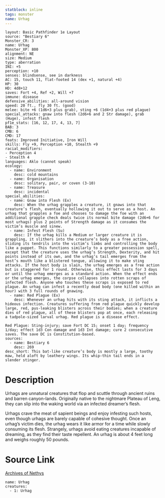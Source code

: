 ```yaml
---
statblock: inline
tags: monster
name: Urhag
---
```

```statblock
layout: Basic Pathfinder 1e Layout
source: "Bestiary 6"
Monster_CR: 3
name: Urhag
Monster_XP: 800
alignment: NE
size: Medium
type: aberration
INI: +5
perception: +10
senses: blindsense, see in darkness
AC: 15, touch 11, flat-footed 14 (dex +1, natural +4)
HP: 30
HD: 4d8+12
saves: Fort +4, Ref +2, Will +7
immune: disease
defensive_abilities: all-around vision
speed: 20 ft., fly 30 ft. (good)
melee: bite +6 (1d6+3 plus grab), sting +6 (1d4+3 plus red plague)
special_attacks: gnaw into flesh (2d6+6 and 2 Str damage), grab (Huge), infest flesh
pf1e_stats: [16, 12, 17, 4, 13, 7]
BAB: 3
CMB: 6
CMD: 17
feats: Improved Initiative, Iron Will
skills: Fly +9, Perception +10, Stealth +9
racial_modifiers:
- Perception 4
- Stealth 4
languages: Aklo (cannot speak)
ecology:
  - name: Environment
    desc: cold mountains
  - name: Organisation
    desc: solitary, pair, or coven (3-10)
  - name: Treasure
    desc: incidental
special_abilities:
  - name: Gnaw into Flesh (Ex)
    desc: When the urhag grapples a creature, it gnaws into that creature’s flesh, eventually hollowing it out to serve as a host. An urhag that grapples a foe and chooses to damage the foe with an additional grapple check deals twice its normal bite damage (2d6+6 for most urhags) plus 2 points of Strength damage as it consumes the victim’s muscle and sinew.
  - name: Infest Flesh (Su)
    desc: If the urhag kills a Medium or larger creature it is grappling, it slithers into the creature’s body as a free action, sliding its tendrils into the victim’s limbs and controlling the body like a puppet. This functions similarly to a greater possession spell, except that the creature uses the urhag’s Strength, Dexterity, and hit points instead of its own, and the urhag’s tail emerges from the host’s mouth like a blistered tongue, allowing it to make sting attacks. If the host body is slain, the urhag emerges as a free action but is staggered for 1 round. Otherwise, this effect lasts for 3 days or until the urhag emerges as a standard action. When the effect ends or the urhag emerges, the corpse collapses into rotten scraps of infected flesh. Anyone who touches these scraps is exposed to red plague. An urhag can infest a recently dead body (one killed within an hour) with 3 full rounds of gnawing.
  - name: Red Plague (Ex)
    desc: Whenever an urhag hits with its sting attack, it inflicts a hideous infection. Creatures suffering from red plague quickly develop large, red, pus-leaking blisters across their bodies; when a creature dies of red plague, all of these blisters pop at once, each releasing a tadpole-sized larval urhag. Red plague is a disease effect. 

Red Plague: Sting-injury; save Fort DC 15; onset 1 day; frequency 1/day; effect 1d3 Con damage and 1d3 Int damage; cure 2 consecutive saves. The save DC is Constitution-based.
sources:
  - name: Bestiary 6
    desc: 269
desc_short: This bat-like creature’s body is mostly a large, toothy maw, held aloft by leathery wings. Its whip-thin tail ends in a slender stinger.
```
# Description
Urhags are unnatural creatures that flop and scuttle through ancient ruins and barren canyon-lands. Originally native to the nightmare Plateau of Leng, they can slip into the waking world via an infected dreamer’s flesh. 

Urhags crave the meat of sapient beings and enjoy infesting such hosts, even though urhags are barely capable of cohesive thought. Once an urhag’s victim dies, the urhag wears it like armor for a time while slowly consuming its flesh. Strangely, urhags avoid eating creatures incapable of dreaming, as they find their taste repellent. An urhag is about 4 feet long and weighs roughly 50 pounds.
# Source Link
[Archives of Nethys](https://aonprd.com/MonsterDisplay.aspx?ItemName=Urhag)
```encounter-table
name: Urhag
creatures:
  - 1: Urhag
```
